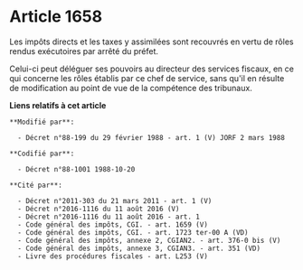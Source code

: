 # Article 1658

Les impôts directs et les taxes y assimilées sont recouvrés en vertu de rôles rendus exécutoires par arrêté du préfet.

Celui-ci peut déléguer ses pouvoirs au directeur des services fiscaux, en ce qui concerne les rôles établis par ce chef de
service, sans qu'il en résulte de modification au point de vue de la compétence des tribunaux.

**Liens relatifs à cet article**

	**Modifié par**:

	  - Décret n°88-199 du 29 février 1988 - art. 1 (V) JORF 2 mars 1988

	**Codifié par**:

	  - Décret n°88-1001 1988-10-20

	**Cité par**:

	  - Décret n°2011-303 du 21 mars 2011 - art. 1 (V)
	  - Décret n°2016-1116 du 11 août 2016 (V)
	  - Décret n°2016-1116 du 11 août 2016 - art. 1
	  - Code général des impôts, CGI. - art. 1659 (V)
	  - Code général des impôts, CGI. - art. 1723 ter-00 A (VD)
	  - Code général des impôts, annexe 2, CGIAN2. - art. 376-0 bis (V)
	  - Code général des impôts, annexe 3, CGIAN3. - art. 351 (VD)
	  - Livre des procédures fiscales - art. L253 (V)
